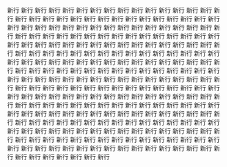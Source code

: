 新行
新行
新行
新行
新行
新行
新行
新行
新行
新行
新行
新行
新行
新行
新行
新行
新行
新行
新行
新行
新行
新行
新行
新行
新行
新行
新行
新行
新行
新行
新行
新行
新行
新行
新行
新行
新行
新行
新行
新行
新行
新行
新行
新行
新行
新行
新行
新行
新行
新行
新行
新行
新行
新行
新行
新行
新行
新行
新行
新行
新行
新行
新行
新行
新行
新行
新行
新行
新行
新行
新行
新行
新行
新行
新行
新行
新行
新行
新行
新行
新行
新行
新行
新行
新行
新行
新行
新行
新行
新行
新行
新行
新行
新行
新行
新行
新行
新行
新行
新行
新行
新行
新行
新行
新行
新行
新行
新行
新行
新行
新行
新行
新行
新行
新行
新行
新行
新行
新行
新行
新行
新行
新行
新行
新行
新行
新行
新行
新行
新行
新行
新行
新行
新行
新行
新行
新行
新行
新行
新行
新行
新行
新行
新行
新行
新行
新行
新行
新行
新行
新行
新行
新行
新行
新行
新行
新行
新行
新行
新行
新行
新行
新行
新行
新行
新行
新行
新行
新行
新行
新行
新行
新行
新行
新行
新行
新行
新行
新行
新行
新行
新行
新行
新行
新行
新行
新行
新行
新行
新行
新行
新行
新行
新行
新行
新行
新行
新行
新行
新行
新行
新行
新行
新行
新行
新行
新行
新行
新行
新行
新行
新行
新行
新行
新行
新行
新行
新行
新行
新行
新行
新行
新行
新行
新行
新行
新行
新行
新行
新行
新行
新行
新行
新行
新行
新行
新行
新行
新行
新行
新行
新行
新行
新行
新行
新行
新行
新行
新行
新行
新行
新行
新行
新行
新行
新行
新行
新行
新行
新行
新行
新行
新行
新行
新行
新行
新行
新行
新行
新行
新行
